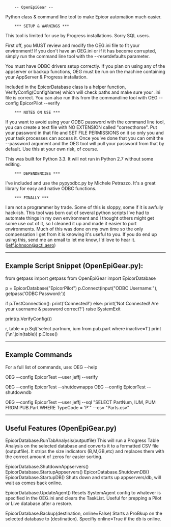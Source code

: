 		-- OpenEpiGear --

Python class & command line tool to make Epicor automation much easier.



		*** SETUP & WARNINGS ***

This tool is limited for use by Progress installations. Sorry SQL users.

First off, you MUST review and modify the OEG.ini file to fit your environment! If
you don't have an OEG.ini or if it has become corrupted, simply run the command
line tool with the --resetdefaults parameter.

You must have ODBC drivers setup correctly. If you plan on using any of the appserver
or backup functions, OEG must be run on the machine containing your AppServer &
Progress installation.

Included in the EpicorDatabase class is a helper function, VerifyConfig(ConfigName)
which will check paths and make sure your .ini file is correct. You can also run
this from the commandline tool with OEG --config EpicorPilot --verify


		*** NOTES ON USE ***

If you want to avoid using your ODBC password with the command line tool, you can
create a text file with NO EXTENSION called "correcthorse". Put your password in
that file and SET FILE PERMISSIONS on it so only you and your task processes can
access it. Once you've done that you can omit the --password argument and the
OEG tool will pull your password from that by default. Use this at your own risk,
of course.

This was built for Python 3.3. It will not run in Python 2.7 without some editing.


		*** DEPENDENCIES ***

I've included and use the pypyodbc.py by Michele Petrazzo. It's a great library
for easy and native ODBC functions.


		*** FINALLY ***

I am not a programmer by trade. Some of this is sloppy, some if it is awfully
hack-ish. This tool was born out of several python scripts I've had to automate
things in my own environment and I thought others might get some use out of it,
so I cleaned it up and made it easier to port environments. Much of this was done
on my own time so the only compensation I get from it is knowing it's useful to you.
If you do end up using this, send me an email to let me know, I'd love to hear it.
(jeff.johnson@acti.aero)


----------------------------------------------------------------------------------
Example Script Snippet (OpenEpiGear.py):
----------------------------------------------------------------------------------

from getpass import getpass
from OpenEpiGear import EpicorDatabase


p = EpicorDatabase("EpicorPilot")
p.Connect(input("ODBC Username:"), getpass('ODBC Password:'))

if p.TestConnection():
    print('Connected!')
else:
    print('Not Connected! Are your username & password correct?')
    raise SystemExit

print(p.VerifyConfig())

r, table = p.Sql('select partnum, ium from pub.part where inactive=1')
print ('\n'.join(table))
p.Close()


----------------------------------------------------------------------------------
Example Commands
----------------------------------------------------------------------------------
For a full list of commands, use: OEG --help

OEG --config EpicorTest --user jeffj --verify

OEG --config EpicorTest --shutdownapps
OEG --config EpicorTest --shutdowndb

OEG --config EpicorTest --user jeffj --sql "SELECT PartNum, IUM, PUM FROM PUB.Part WHERE TypeCode = 'P'" --csv "Parts.csv"


----------------------------------------------------------------------------------
Useful Features (OpenEpiGear.py)
----------------------------------------------------------------------------------

EpicorDatabase.RunTabAnalysis(outputfile)
	This will run a Progress Table Analysis on the selected database and converts it
	to a formatted 	CSV file (outputfile). It strips the size indicators (B,M,GB,etc)
	and replaces them with the 	correct amount of zeros for easier sorting.

EpicorDatabase.ShutdownAppservers()
EpicorDatabase.StartupAppservers()
EpicorDatabase.ShutdownDB()
EpicorDatabase.StartupDB()
	Shuts down and starts up appservers/db, will wait as comes back online.


EpicorDatabase.UpdateAgent()
    Resets SystemAgent config to whatever is specified in the OEG.ini and clears the
    TaskList. Useful     for prepping a Pilot or Live database after a restore.


EpicorDatabase.Backup(destination, online=False)
	Starts a ProBkup on the selected database to (destination). Specifiy online=True if
	the db is online.
